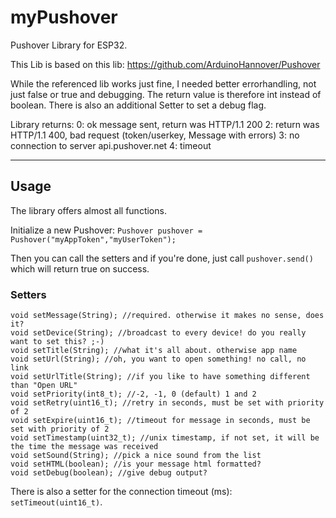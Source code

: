# myPushover
Pushover Library for ESP32.

This Lib is based on this lib:
 https://github.com/ArduinoHannover/Pushover
 
 While the referenced lib works just fine, I needed better errorhandling, not just false or true and debugging. The return value is therefore int instead of boolean. There is also an additional Setter to set a debug flag.
 
 Library returns:
 0:         ok message sent, return was HTTP/1.1 200
 2:         return was HTTP/1.1 400, bad request (token/userkey, Message with errors)
 3:         no connection to server api.pushover.net
 4:         timeout
  
 ******************************************************************* 


## Usage
The library offers almost all functions.

Initialize a new Pushover: `Pushover pushover = Pushover("myAppToken","myUserToken");`

Then you can call the setters and if you're done, just call `pushover.send()` which will return true on success.

### Setters
```
void setMessage(String); //required. otherwise it makes no sense, does it?
void setDevice(String); //broadcast to every device! do you really want to set this? ;-)
void setTitle(String); //what it's all about. otherwise app name
void setUrl(String); //oh, you want to open something! no call, no link
void setUrlTitle(String); //if you like to have something different than "Open URL"
void setPriority(int8_t); //-2, -1, 0 (default) 1 and 2
void setRetry(uint16_t); //retry in seconds, must be set with priority of 2
void setExpire(uint16_t); //timeout for message in seconds, must be set with priority of 2
void setTimestamp(uint32_t); //unix timestamp, if not set, it will be the time the message was received
void setSound(String); //pick a nice sound from the list
void setHTML(boolean); //is your message html formatted?
void setDebug(boolean); //give debug output?
```

There is also a setter for the connection timeout (ms): `setTimeout(uint16_t)`.
